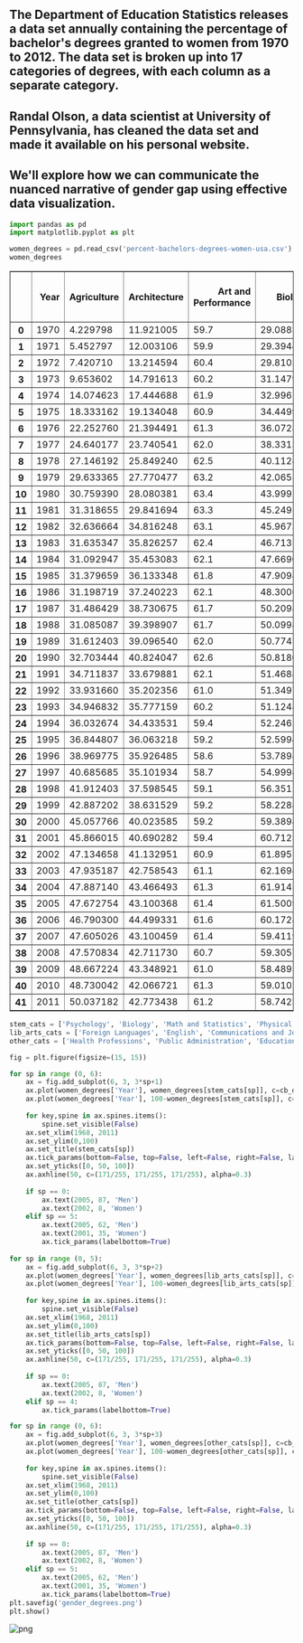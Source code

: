 ## The Department of Education Statistics releases a data set annually containing the percentage of bachelor's degrees granted to women from 1970 to 2012. The data set is broken up into 17 categories of degrees, with each column as a separate category. 

## Randal Olson, a data scientist at University of Pennsylvania, has cleaned the data set and made it available on his personal website.

## We'll explore how we can communicate the nuanced narrative of gender gap using effective data visualization. 


```python
import pandas as pd
import matplotlib.pyplot as plt
```


```python
women_degrees = pd.read_csv('percent-bachelors-degrees-women-usa.csv')
women_degrees
```




<div>
<style scoped>
    .dataframe tbody tr th:only-of-type {
        vertical-align: middle;
    }

    .dataframe tbody tr th {
        vertical-align: top;
    }

    .dataframe thead th {
        text-align: right;
    }
</style>
<table border="1" class="dataframe">
  <thead>
    <tr style="text-align: right;">
      <th></th>
      <th>Year</th>
      <th>Agriculture</th>
      <th>Architecture</th>
      <th>Art and Performance</th>
      <th>Biology</th>
      <th>Business</th>
      <th>Communications and Journalism</th>
      <th>Computer Science</th>
      <th>Education</th>
      <th>Engineering</th>
      <th>English</th>
      <th>Foreign Languages</th>
      <th>Health Professions</th>
      <th>Math and Statistics</th>
      <th>Physical Sciences</th>
      <th>Psychology</th>
      <th>Public Administration</th>
      <th>Social Sciences and History</th>
    </tr>
  </thead>
  <tbody>
    <tr>
      <th>0</th>
      <td>1970</td>
      <td>4.229798</td>
      <td>11.921005</td>
      <td>59.7</td>
      <td>29.088363</td>
      <td>9.064439</td>
      <td>35.3</td>
      <td>13.6</td>
      <td>74.535328</td>
      <td>0.8</td>
      <td>65.570923</td>
      <td>73.8</td>
      <td>77.1</td>
      <td>38.0</td>
      <td>13.8</td>
      <td>44.4</td>
      <td>68.4</td>
      <td>36.8</td>
    </tr>
    <tr>
      <th>1</th>
      <td>1971</td>
      <td>5.452797</td>
      <td>12.003106</td>
      <td>59.9</td>
      <td>29.394403</td>
      <td>9.503187</td>
      <td>35.5</td>
      <td>13.6</td>
      <td>74.149204</td>
      <td>1.0</td>
      <td>64.556485</td>
      <td>73.9</td>
      <td>75.5</td>
      <td>39.0</td>
      <td>14.9</td>
      <td>46.2</td>
      <td>65.5</td>
      <td>36.2</td>
    </tr>
    <tr>
      <th>2</th>
      <td>1972</td>
      <td>7.420710</td>
      <td>13.214594</td>
      <td>60.4</td>
      <td>29.810221</td>
      <td>10.558962</td>
      <td>36.6</td>
      <td>14.9</td>
      <td>73.554520</td>
      <td>1.2</td>
      <td>63.664263</td>
      <td>74.6</td>
      <td>76.9</td>
      <td>40.2</td>
      <td>14.8</td>
      <td>47.6</td>
      <td>62.6</td>
      <td>36.1</td>
    </tr>
    <tr>
      <th>3</th>
      <td>1973</td>
      <td>9.653602</td>
      <td>14.791613</td>
      <td>60.2</td>
      <td>31.147915</td>
      <td>12.804602</td>
      <td>38.4</td>
      <td>16.4</td>
      <td>73.501814</td>
      <td>1.6</td>
      <td>62.941502</td>
      <td>74.9</td>
      <td>77.4</td>
      <td>40.9</td>
      <td>16.5</td>
      <td>50.4</td>
      <td>64.3</td>
      <td>36.4</td>
    </tr>
    <tr>
      <th>4</th>
      <td>1974</td>
      <td>14.074623</td>
      <td>17.444688</td>
      <td>61.9</td>
      <td>32.996183</td>
      <td>16.204850</td>
      <td>40.5</td>
      <td>18.9</td>
      <td>73.336811</td>
      <td>2.2</td>
      <td>62.413412</td>
      <td>75.3</td>
      <td>77.9</td>
      <td>41.8</td>
      <td>18.2</td>
      <td>52.6</td>
      <td>66.1</td>
      <td>37.3</td>
    </tr>
    <tr>
      <th>5</th>
      <td>1975</td>
      <td>18.333162</td>
      <td>19.134048</td>
      <td>60.9</td>
      <td>34.449902</td>
      <td>19.686249</td>
      <td>41.5</td>
      <td>19.8</td>
      <td>72.801854</td>
      <td>3.2</td>
      <td>61.647206</td>
      <td>75.0</td>
      <td>78.9</td>
      <td>40.7</td>
      <td>19.1</td>
      <td>54.5</td>
      <td>63.0</td>
      <td>37.7</td>
    </tr>
    <tr>
      <th>6</th>
      <td>1976</td>
      <td>22.252760</td>
      <td>21.394491</td>
      <td>61.3</td>
      <td>36.072871</td>
      <td>23.430038</td>
      <td>44.3</td>
      <td>23.9</td>
      <td>72.166525</td>
      <td>4.5</td>
      <td>62.148194</td>
      <td>74.4</td>
      <td>79.2</td>
      <td>41.5</td>
      <td>20.0</td>
      <td>56.9</td>
      <td>65.6</td>
      <td>39.2</td>
    </tr>
    <tr>
      <th>7</th>
      <td>1977</td>
      <td>24.640177</td>
      <td>23.740541</td>
      <td>62.0</td>
      <td>38.331386</td>
      <td>27.163427</td>
      <td>46.9</td>
      <td>25.7</td>
      <td>72.456395</td>
      <td>6.8</td>
      <td>62.723067</td>
      <td>74.3</td>
      <td>80.5</td>
      <td>41.1</td>
      <td>21.3</td>
      <td>59.0</td>
      <td>69.3</td>
      <td>40.5</td>
    </tr>
    <tr>
      <th>8</th>
      <td>1978</td>
      <td>27.146192</td>
      <td>25.849240</td>
      <td>62.5</td>
      <td>40.112496</td>
      <td>30.527519</td>
      <td>49.9</td>
      <td>28.1</td>
      <td>73.192821</td>
      <td>8.4</td>
      <td>63.619122</td>
      <td>74.3</td>
      <td>81.9</td>
      <td>41.6</td>
      <td>22.5</td>
      <td>61.3</td>
      <td>71.5</td>
      <td>41.8</td>
    </tr>
    <tr>
      <th>9</th>
      <td>1979</td>
      <td>29.633365</td>
      <td>27.770477</td>
      <td>63.2</td>
      <td>42.065551</td>
      <td>33.621634</td>
      <td>52.3</td>
      <td>30.2</td>
      <td>73.821142</td>
      <td>9.4</td>
      <td>65.088390</td>
      <td>74.2</td>
      <td>82.3</td>
      <td>42.3</td>
      <td>23.7</td>
      <td>63.3</td>
      <td>73.3</td>
      <td>43.6</td>
    </tr>
    <tr>
      <th>10</th>
      <td>1980</td>
      <td>30.759390</td>
      <td>28.080381</td>
      <td>63.4</td>
      <td>43.999257</td>
      <td>36.765725</td>
      <td>54.7</td>
      <td>32.5</td>
      <td>74.981032</td>
      <td>10.3</td>
      <td>65.284130</td>
      <td>74.1</td>
      <td>83.5</td>
      <td>42.8</td>
      <td>24.6</td>
      <td>65.1</td>
      <td>74.6</td>
      <td>44.2</td>
    </tr>
    <tr>
      <th>11</th>
      <td>1981</td>
      <td>31.318655</td>
      <td>29.841694</td>
      <td>63.3</td>
      <td>45.249512</td>
      <td>39.266230</td>
      <td>56.4</td>
      <td>34.8</td>
      <td>75.845123</td>
      <td>11.6</td>
      <td>65.838322</td>
      <td>73.9</td>
      <td>84.1</td>
      <td>43.2</td>
      <td>25.7</td>
      <td>66.9</td>
      <td>74.7</td>
      <td>44.6</td>
    </tr>
    <tr>
      <th>12</th>
      <td>1982</td>
      <td>32.636664</td>
      <td>34.816248</td>
      <td>63.1</td>
      <td>45.967338</td>
      <td>41.949373</td>
      <td>58.0</td>
      <td>36.3</td>
      <td>75.843649</td>
      <td>12.4</td>
      <td>65.847352</td>
      <td>72.7</td>
      <td>84.4</td>
      <td>44.0</td>
      <td>27.3</td>
      <td>67.5</td>
      <td>76.8</td>
      <td>44.6</td>
    </tr>
    <tr>
      <th>13</th>
      <td>1983</td>
      <td>31.635347</td>
      <td>35.826257</td>
      <td>62.4</td>
      <td>46.713135</td>
      <td>43.542070</td>
      <td>58.6</td>
      <td>37.1</td>
      <td>75.950601</td>
      <td>13.1</td>
      <td>65.918380</td>
      <td>71.8</td>
      <td>84.6</td>
      <td>44.3</td>
      <td>27.6</td>
      <td>67.9</td>
      <td>76.1</td>
      <td>44.1</td>
    </tr>
    <tr>
      <th>14</th>
      <td>1984</td>
      <td>31.092947</td>
      <td>35.453083</td>
      <td>62.1</td>
      <td>47.669083</td>
      <td>45.124030</td>
      <td>59.1</td>
      <td>36.8</td>
      <td>75.869116</td>
      <td>13.5</td>
      <td>65.749862</td>
      <td>72.1</td>
      <td>85.1</td>
      <td>46.2</td>
      <td>28.0</td>
      <td>68.2</td>
      <td>75.9</td>
      <td>44.1</td>
    </tr>
    <tr>
      <th>15</th>
      <td>1985</td>
      <td>31.379659</td>
      <td>36.133348</td>
      <td>61.8</td>
      <td>47.909884</td>
      <td>45.747782</td>
      <td>59.0</td>
      <td>35.7</td>
      <td>75.923440</td>
      <td>13.5</td>
      <td>65.798199</td>
      <td>70.8</td>
      <td>85.3</td>
      <td>46.5</td>
      <td>27.5</td>
      <td>69.0</td>
      <td>75.0</td>
      <td>43.8</td>
    </tr>
    <tr>
      <th>16</th>
      <td>1986</td>
      <td>31.198719</td>
      <td>37.240223</td>
      <td>62.1</td>
      <td>48.300678</td>
      <td>46.532915</td>
      <td>60.0</td>
      <td>34.7</td>
      <td>76.143015</td>
      <td>13.9</td>
      <td>65.982561</td>
      <td>71.2</td>
      <td>85.7</td>
      <td>46.7</td>
      <td>28.4</td>
      <td>69.0</td>
      <td>75.7</td>
      <td>44.0</td>
    </tr>
    <tr>
      <th>17</th>
      <td>1987</td>
      <td>31.486429</td>
      <td>38.730675</td>
      <td>61.7</td>
      <td>50.209878</td>
      <td>46.690466</td>
      <td>60.2</td>
      <td>32.4</td>
      <td>76.963092</td>
      <td>14.0</td>
      <td>66.706031</td>
      <td>72.0</td>
      <td>85.5</td>
      <td>46.5</td>
      <td>30.4</td>
      <td>70.1</td>
      <td>76.4</td>
      <td>43.9</td>
    </tr>
    <tr>
      <th>18</th>
      <td>1988</td>
      <td>31.085087</td>
      <td>39.398907</td>
      <td>61.7</td>
      <td>50.099811</td>
      <td>46.764828</td>
      <td>60.4</td>
      <td>30.8</td>
      <td>77.627662</td>
      <td>13.9</td>
      <td>67.144498</td>
      <td>72.3</td>
      <td>85.2</td>
      <td>46.2</td>
      <td>29.7</td>
      <td>70.9</td>
      <td>75.6</td>
      <td>44.4</td>
    </tr>
    <tr>
      <th>19</th>
      <td>1989</td>
      <td>31.612403</td>
      <td>39.096540</td>
      <td>62.0</td>
      <td>50.774716</td>
      <td>46.781565</td>
      <td>60.5</td>
      <td>29.9</td>
      <td>78.111919</td>
      <td>14.1</td>
      <td>67.017072</td>
      <td>72.4</td>
      <td>84.6</td>
      <td>46.2</td>
      <td>31.3</td>
      <td>71.6</td>
      <td>76.0</td>
      <td>44.2</td>
    </tr>
    <tr>
      <th>20</th>
      <td>1990</td>
      <td>32.703444</td>
      <td>40.824047</td>
      <td>62.6</td>
      <td>50.818094</td>
      <td>47.200851</td>
      <td>60.8</td>
      <td>29.4</td>
      <td>78.866859</td>
      <td>14.1</td>
      <td>66.921902</td>
      <td>71.2</td>
      <td>83.9</td>
      <td>47.3</td>
      <td>31.6</td>
      <td>72.6</td>
      <td>77.6</td>
      <td>45.1</td>
    </tr>
    <tr>
      <th>21</th>
      <td>1991</td>
      <td>34.711837</td>
      <td>33.679881</td>
      <td>62.1</td>
      <td>51.468805</td>
      <td>47.224325</td>
      <td>60.8</td>
      <td>28.7</td>
      <td>78.991246</td>
      <td>14.0</td>
      <td>66.241475</td>
      <td>71.1</td>
      <td>83.5</td>
      <td>47.0</td>
      <td>32.6</td>
      <td>73.2</td>
      <td>78.2</td>
      <td>45.5</td>
    </tr>
    <tr>
      <th>22</th>
      <td>1992</td>
      <td>33.931660</td>
      <td>35.202356</td>
      <td>61.0</td>
      <td>51.349742</td>
      <td>47.219395</td>
      <td>59.7</td>
      <td>28.2</td>
      <td>78.435182</td>
      <td>14.5</td>
      <td>65.622457</td>
      <td>71.0</td>
      <td>83.0</td>
      <td>47.4</td>
      <td>32.6</td>
      <td>73.2</td>
      <td>77.3</td>
      <td>45.8</td>
    </tr>
    <tr>
      <th>23</th>
      <td>1993</td>
      <td>34.946832</td>
      <td>35.777159</td>
      <td>60.2</td>
      <td>51.124844</td>
      <td>47.639332</td>
      <td>58.7</td>
      <td>28.5</td>
      <td>77.267312</td>
      <td>14.9</td>
      <td>65.730950</td>
      <td>70.0</td>
      <td>82.4</td>
      <td>46.4</td>
      <td>33.6</td>
      <td>73.1</td>
      <td>78.0</td>
      <td>46.1</td>
    </tr>
    <tr>
      <th>24</th>
      <td>1994</td>
      <td>36.032674</td>
      <td>34.433531</td>
      <td>59.4</td>
      <td>52.246218</td>
      <td>47.983924</td>
      <td>58.1</td>
      <td>28.5</td>
      <td>75.814933</td>
      <td>15.7</td>
      <td>65.641978</td>
      <td>69.1</td>
      <td>81.8</td>
      <td>47.0</td>
      <td>34.8</td>
      <td>72.9</td>
      <td>78.8</td>
      <td>46.8</td>
    </tr>
    <tr>
      <th>25</th>
      <td>1995</td>
      <td>36.844807</td>
      <td>36.063218</td>
      <td>59.2</td>
      <td>52.599403</td>
      <td>48.573181</td>
      <td>58.8</td>
      <td>27.5</td>
      <td>75.125256</td>
      <td>16.2</td>
      <td>65.936949</td>
      <td>69.6</td>
      <td>81.5</td>
      <td>46.1</td>
      <td>35.9</td>
      <td>73.0</td>
      <td>78.8</td>
      <td>47.9</td>
    </tr>
    <tr>
      <th>26</th>
      <td>1996</td>
      <td>38.969775</td>
      <td>35.926485</td>
      <td>58.6</td>
      <td>53.789880</td>
      <td>48.647393</td>
      <td>58.7</td>
      <td>27.1</td>
      <td>75.035199</td>
      <td>16.7</td>
      <td>66.437779</td>
      <td>69.7</td>
      <td>81.3</td>
      <td>46.4</td>
      <td>37.3</td>
      <td>73.9</td>
      <td>79.8</td>
      <td>48.7</td>
    </tr>
    <tr>
      <th>27</th>
      <td>1997</td>
      <td>40.685685</td>
      <td>35.101934</td>
      <td>58.7</td>
      <td>54.999469</td>
      <td>48.561050</td>
      <td>60.0</td>
      <td>26.8</td>
      <td>75.163701</td>
      <td>17.0</td>
      <td>66.786355</td>
      <td>70.0</td>
      <td>81.9</td>
      <td>47.0</td>
      <td>38.3</td>
      <td>74.4</td>
      <td>81.0</td>
      <td>49.2</td>
    </tr>
    <tr>
      <th>28</th>
      <td>1998</td>
      <td>41.912403</td>
      <td>37.598545</td>
      <td>59.1</td>
      <td>56.351248</td>
      <td>49.258515</td>
      <td>60.0</td>
      <td>27.0</td>
      <td>75.486160</td>
      <td>17.8</td>
      <td>67.255448</td>
      <td>70.1</td>
      <td>82.1</td>
      <td>48.3</td>
      <td>39.7</td>
      <td>75.1</td>
      <td>81.3</td>
      <td>50.5</td>
    </tr>
    <tr>
      <th>29</th>
      <td>1999</td>
      <td>42.887202</td>
      <td>38.631529</td>
      <td>59.2</td>
      <td>58.228823</td>
      <td>49.810208</td>
      <td>61.2</td>
      <td>28.1</td>
      <td>75.838162</td>
      <td>18.6</td>
      <td>67.820221</td>
      <td>70.9</td>
      <td>83.5</td>
      <td>47.8</td>
      <td>40.2</td>
      <td>76.5</td>
      <td>81.1</td>
      <td>51.2</td>
    </tr>
    <tr>
      <th>30</th>
      <td>2000</td>
      <td>45.057766</td>
      <td>40.023585</td>
      <td>59.2</td>
      <td>59.389857</td>
      <td>49.803616</td>
      <td>61.9</td>
      <td>27.7</td>
      <td>76.692143</td>
      <td>18.4</td>
      <td>68.365995</td>
      <td>70.9</td>
      <td>83.5</td>
      <td>48.2</td>
      <td>41.0</td>
      <td>77.5</td>
      <td>81.1</td>
      <td>51.8</td>
    </tr>
    <tr>
      <th>31</th>
      <td>2001</td>
      <td>45.866015</td>
      <td>40.690282</td>
      <td>59.4</td>
      <td>60.712331</td>
      <td>50.275145</td>
      <td>63.0</td>
      <td>27.6</td>
      <td>77.375229</td>
      <td>19.0</td>
      <td>68.578520</td>
      <td>71.2</td>
      <td>85.1</td>
      <td>47.0</td>
      <td>42.2</td>
      <td>77.5</td>
      <td>80.9</td>
      <td>51.7</td>
    </tr>
    <tr>
      <th>32</th>
      <td>2002</td>
      <td>47.134658</td>
      <td>41.132951</td>
      <td>60.9</td>
      <td>61.895128</td>
      <td>50.552335</td>
      <td>63.7</td>
      <td>27.0</td>
      <td>78.644244</td>
      <td>18.7</td>
      <td>68.829960</td>
      <td>70.5</td>
      <td>85.8</td>
      <td>45.7</td>
      <td>41.1</td>
      <td>77.7</td>
      <td>81.3</td>
      <td>51.5</td>
    </tr>
    <tr>
      <th>33</th>
      <td>2003</td>
      <td>47.935187</td>
      <td>42.758543</td>
      <td>61.1</td>
      <td>62.169456</td>
      <td>50.345598</td>
      <td>64.6</td>
      <td>25.1</td>
      <td>78.544948</td>
      <td>18.8</td>
      <td>68.894487</td>
      <td>70.6</td>
      <td>86.5</td>
      <td>46.0</td>
      <td>41.7</td>
      <td>77.8</td>
      <td>81.5</td>
      <td>50.9</td>
    </tr>
    <tr>
      <th>34</th>
      <td>2004</td>
      <td>47.887140</td>
      <td>43.466493</td>
      <td>61.3</td>
      <td>61.914587</td>
      <td>49.950894</td>
      <td>64.2</td>
      <td>22.2</td>
      <td>78.650748</td>
      <td>18.2</td>
      <td>68.454734</td>
      <td>70.8</td>
      <td>86.5</td>
      <td>44.7</td>
      <td>42.1</td>
      <td>77.8</td>
      <td>80.7</td>
      <td>50.5</td>
    </tr>
    <tr>
      <th>35</th>
      <td>2005</td>
      <td>47.672754</td>
      <td>43.100368</td>
      <td>61.4</td>
      <td>61.500984</td>
      <td>49.791851</td>
      <td>63.4</td>
      <td>20.6</td>
      <td>79.067122</td>
      <td>17.9</td>
      <td>68.571221</td>
      <td>69.9</td>
      <td>86.0</td>
      <td>45.1</td>
      <td>41.6</td>
      <td>77.5</td>
      <td>81.2</td>
      <td>50.0</td>
    </tr>
    <tr>
      <th>36</th>
      <td>2006</td>
      <td>46.790300</td>
      <td>44.499331</td>
      <td>61.6</td>
      <td>60.172845</td>
      <td>49.210914</td>
      <td>63.0</td>
      <td>18.6</td>
      <td>78.686306</td>
      <td>16.8</td>
      <td>68.297594</td>
      <td>69.6</td>
      <td>85.9</td>
      <td>44.1</td>
      <td>40.8</td>
      <td>77.4</td>
      <td>81.2</td>
      <td>49.8</td>
    </tr>
    <tr>
      <th>37</th>
      <td>2007</td>
      <td>47.605026</td>
      <td>43.100459</td>
      <td>61.4</td>
      <td>59.411993</td>
      <td>49.000459</td>
      <td>62.5</td>
      <td>17.6</td>
      <td>78.721413</td>
      <td>16.8</td>
      <td>67.874923</td>
      <td>70.2</td>
      <td>85.4</td>
      <td>44.1</td>
      <td>40.7</td>
      <td>77.1</td>
      <td>82.1</td>
      <td>49.3</td>
    </tr>
    <tr>
      <th>38</th>
      <td>2008</td>
      <td>47.570834</td>
      <td>42.711730</td>
      <td>60.7</td>
      <td>59.305765</td>
      <td>48.888027</td>
      <td>62.4</td>
      <td>17.8</td>
      <td>79.196327</td>
      <td>16.5</td>
      <td>67.594028</td>
      <td>70.2</td>
      <td>85.2</td>
      <td>43.3</td>
      <td>40.7</td>
      <td>77.2</td>
      <td>81.7</td>
      <td>49.4</td>
    </tr>
    <tr>
      <th>39</th>
      <td>2009</td>
      <td>48.667224</td>
      <td>43.348921</td>
      <td>61.0</td>
      <td>58.489583</td>
      <td>48.840474</td>
      <td>62.8</td>
      <td>18.1</td>
      <td>79.532909</td>
      <td>16.8</td>
      <td>67.969792</td>
      <td>69.3</td>
      <td>85.1</td>
      <td>43.3</td>
      <td>40.7</td>
      <td>77.1</td>
      <td>82.0</td>
      <td>49.4</td>
    </tr>
    <tr>
      <th>40</th>
      <td>2010</td>
      <td>48.730042</td>
      <td>42.066721</td>
      <td>61.3</td>
      <td>59.010255</td>
      <td>48.757988</td>
      <td>62.5</td>
      <td>17.6</td>
      <td>79.618625</td>
      <td>17.2</td>
      <td>67.928106</td>
      <td>69.0</td>
      <td>85.0</td>
      <td>43.1</td>
      <td>40.2</td>
      <td>77.0</td>
      <td>81.7</td>
      <td>49.3</td>
    </tr>
    <tr>
      <th>41</th>
      <td>2011</td>
      <td>50.037182</td>
      <td>42.773438</td>
      <td>61.2</td>
      <td>58.742397</td>
      <td>48.180418</td>
      <td>62.2</td>
      <td>18.2</td>
      <td>79.432812</td>
      <td>17.5</td>
      <td>68.426730</td>
      <td>69.5</td>
      <td>84.8</td>
      <td>43.1</td>
      <td>40.1</td>
      <td>76.7</td>
      <td>81.9</td>
      <td>49.2</td>
    </tr>
  </tbody>
</table>
</div>




```python
stem_cats = ['Psychology', 'Biology', 'Math and Statistics', 'Physical Sciences', 'Computer Science', 'Engineering']
lib_arts_cats = ['Foreign Languages', 'English', 'Communications and Journalism', 'Art and Performance', 'Social Sciences and History']
other_cats = ['Health Professions', 'Public Administration', 'Education', 'Agriculture','Business', 'Architecture']
```


```python
fig = plt.figure(figsize=(15, 15))

for sp in range (0, 6):
    ax = fig.add_subplot(6, 3, 3*sp+1)
    ax.plot(women_degrees['Year'], women_degrees[stem_cats[sp]], c=cb_dark_blue, label='Women', linewidth=2)
    ax.plot(women_degrees['Year'], 100-women_degrees[stem_cats[sp]], c=cb_orange, label='Men', linewidth=2)
    
    for key,spine in ax.spines.items():
        spine.set_visible(False)
    ax.set_xlim(1968, 2011)
    ax.set_ylim(0,100)
    ax.set_title(stem_cats[sp])
    ax.tick_params(bottom=False, top=False, left=False, right=False, labelbottom=False)
    ax.set_yticks([0, 50, 100])
    ax.axhline(50, c=(171/255, 171/255, 171/255), alpha=0.3)
    
    if sp == 0:
        ax.text(2005, 87, 'Men')
        ax.text(2002, 8, 'Women')
    elif sp == 5:
        ax.text(2005, 62, 'Men')
        ax.text(2001, 35, 'Women')
        ax.tick_params(labelbottom=True)
        
for sp in range (0, 5):
    ax = fig.add_subplot(6, 3, 3*sp+2)
    ax.plot(women_degrees['Year'], women_degrees[lib_arts_cats[sp]], c=cb_dark_blue, label='Women', linewidth=2)
    ax.plot(women_degrees['Year'], 100-women_degrees[lib_arts_cats[sp]], c=cb_orange, label='Men', linewidth=2)
    
    for key,spine in ax.spines.items():
        spine.set_visible(False)
    ax.set_xlim(1968, 2011)
    ax.set_ylim(0,100)
    ax.set_title(lib_arts_cats[sp])
    ax.tick_params(bottom=False, top=False, left=False, right=False, labelbottom=False)
    ax.set_yticks([0, 50, 100])
    ax.axhline(50, c=(171/255, 171/255, 171/255), alpha=0.3)
    
    if sp == 0:
        ax.text(2005, 87, 'Men')
        ax.text(2002, 8, 'Women')
    elif sp == 4:
        ax.tick_params(labelbottom=True)

for sp in range (0, 6):
    ax = fig.add_subplot(6, 3, 3*sp+3)
    ax.plot(women_degrees['Year'], women_degrees[other_cats[sp]], c=cb_dark_blue, label='Women', linewidth=2)
    ax.plot(women_degrees['Year'], 100-women_degrees[other_cats[sp]], c=cb_orange, label='Men', linewidth=2)
    
    for key,spine in ax.spines.items():
        spine.set_visible(False)
    ax.set_xlim(1968, 2011)
    ax.set_ylim(0,100)
    ax.set_title(other_cats[sp])
    ax.tick_params(bottom=False, top=False, left=False, right=False, labelbottom=False)
    ax.set_yticks([0, 50, 100])
    ax.axhline(50, c=(171/255, 171/255, 171/255), alpha=0.3)
    
    if sp == 0:
        ax.text(2005, 87, 'Men')
        ax.text(2002, 8, 'Women')
    elif sp == 5:
        ax.text(2005, 62, 'Men')
        ax.text(2001, 35, 'Women')
        ax.tick_params(labelbottom=True)
plt.savefig('gender_degrees.png')
plt.show()
```


![png](output_4_0.png)

